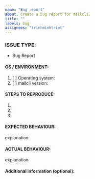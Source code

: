 ```yaml
---
name: "Bug report"
about: Create a bug report for mailcli.
title: ""
labels: bug
assignees: "trinhminhtriet"
---
```


<!---
1. Verify first that your issue/request is not already reported on GitHub.

2. PLEASE FILL OUT ALL REQUIRED INFORMATION BELOW! Otherwise it might take more time to properly handle this bug report.
-->

### ISSUE TYPE:

- Bug Report

#### OS / ENVIRONMENT:

1. [ ] Operating system:
2. [ ] mailcli version:

#### STEPS TO REPRODUCE:

1.
2.
3.

#### EXPECTED BEHAVIOUR:

explanation

#### ACTUAL BEHAVIOUR:

explanation

#### Additional information (optional):
